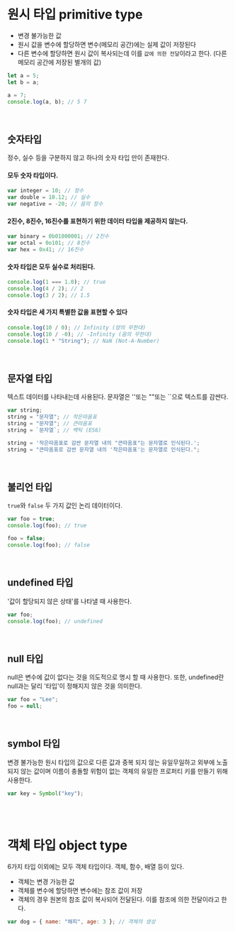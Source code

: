 # 원시 타입 primitive type

- 변경 불가능한 값
- 원시 값을 변수에 할당하면 변수(메모리 공간)에는 실제 값이 저장된다
- 다른 변수에 할당하면 원시 값이 복사되는데 이를 `값에 의한 전달`이라고 한다. (다른 메모리 공간에 저장된 별개의 값)

```js
let a = 5;
let b = a;

a = 7;
console.log(a, b); // 5 7
```

<br/>

## 숫자타입

정수, 실수 등을 구분하지 않고 하나의 숫자 타입 만이 존재한다.

#### 모두 숫자 타입이다.

```javascript
var integer = 10; // 정수
var double = 10.12; // 실수
var negative = -20; // 음의 정수
```

#### 2진수, 8진수, 16진수를 표현하기 위한 데이터 타입을 제공하지 않는다.

```javascript
var binary = 0b01000001; // 2진수
var octal = 0o101; // 8진수
var hex = 0x41; // 16진수
```

#### 숫자 타입은 모두 실수로 처리된다.

```javascript
console.log(1 === 1.0); // true
console.log(4 / 2); // 2
console.log(3 / 2); // 1.5
```

#### 숫자 타입은 세 가지 특별한 값을 표현할 수 있다

```javascript
console.log(10 / 0); // Infinity (양의 무한대)
console.log(10 / -0); // -Infinity (음의 무한대)
console.log(1 * "String"); // NaN (Not-A-Number)
```

<br/>

## 문자열 타입

텍스트 데이터를 나타내는데 사용된다. 문자열은 ''또는 ""또는 ``으로 텍스트를 감싼다.

```javascript
var string;
string = "문자열"; // 작은따옴표
string = "문자열"; // 큰따옴표
string = `문자열`; // 백틱 (ES6)

string = '작은따옴표로 감싼 문자열 내의 "큰따옴표"는 문자열로 인식된다.';
string = "큰따옴표로 감싼 문자열 내의 '작은따옴표'는 문자열로 인식된다.";
```

<br/>

## 불리언 타입

`true`와 `false` 두 가지 값인 논리 데이터이다.

```javascript
var foo = true;
console.log(foo); // true

foo = false;
console.log(foo); // false
```

<br/>

## undefined 타입

'값이 할당되지 않은 상태'를 나타낼 때 사용한다.

```javascript
var foo;
console.log(foo); // undefined
```

<br/>

## null 타입

null은 변수에 값이 없다는 것을 의도적으로 명시 할 때 사용한다. 또한, undefined란 null과는 달리 '타입'이 정해지지 않은 것을 의미한다.

```javascript
var foo = "Lee";
foo = null;
```

<br/>

## symbol 타입

변경 불가능한 원시 타입의 값으로 다른 값과 중복 되지 않는 유일무일하고 외부에 노출되지 않는 값이며 이름이 충돌할 위험이 없는 객체의 유일한 프로퍼티 키를 만들기 위해 사용한다.

```javascript
var key = Symbol("key");
```

<br/><br/>

# 객체 타입 object type

6가지 타입 이외에는 모두 객체 타입이다. 객체, 함수, 배열 등이 있다.

- 객체는 변경 가능한 값
- 객체를 변수에 할당하면 변수에는 참조 값이 저장
- 객체의 경우 원본의 참조 값이 복사되어 전달된다. 이를 참조에 의한 전달이라고 한다.

```javascript
var dog = { name: "해피", age: 3 }; // 객체의 생성
```
